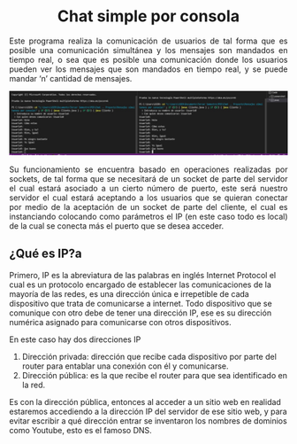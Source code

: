 <h1 align="center">Chat simple por consola</h1>

<p align="justify">
Este programa realiza la comunicación de usuarios de tal forma que es posible una comunicación simultánea y los mensajes son mandados en tiempo real, o sea que es posible una comunicación donde los usuarios pueden ver los mensajes que son mandados en tiempo real, y se puede mandar ‘n’ cantidad de mensajes.
</p>

<div>
  <img src="../Images/s1.jpg">
  
  <br>
  
  <p align="justify">
  Su funcionamiento se encuentra basado en operaciones realizadas por sockets, de tal forma que se necesitará de un socket de parte del servidor el cual estará asociado a un cierto número de puerto, este será nuestro servidor el cual estará aceptando a los usuarios que se quieran conectar por medio de la 
  aceptación de un socket de parte del cliente, el cual es instanciando colocando como parámetros el IP (en este caso todo es local) de la cual se conecta más el puerto 
  que se desea acceder.
  </p>
  
  <h2 align="left">¿Qué es IP?a</h2>
  
  Primero, IP es la abreviatura de las palabras en inglés Internet Protocol el cual es un protocolo encargado de establecer las comunicaciones de la mayoría de las redes, es una dirección única e irrepetible de cada dispositivo que trata de comunicarse a internet. 
  Todo dispositivo que se comunique con otro debe de tener una dirección IP, ese es su dirección numérica asignado para comunicarse con otros dispositivos. 
  
  En este caso hay dos direcciones IP
  
  <ol>
    <li>Dirección privada: dirección que recibe cada dispositivo por parte del router para entablar una conexión con él y comunicarse.</li>
    <li>Dirección pública: es la que recibe el router para que sea identificado en la red.</li>
  </ol>
  
  Es con la dirección pública, entonces al acceder a un sitio web en realidad estaremos accediendo a la dirección IP del servidor de ese sitio web, y para evitar 
  escribir a qué dirección entrar se inventaron los nombres de dominios como Youtube, esto es el famoso DNS.


  
</div>
